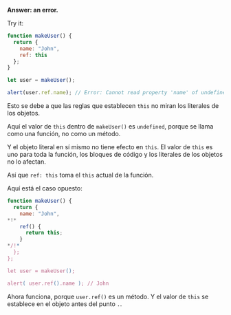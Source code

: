 **Answer: an error.**

Try it:

```js run
function makeUser() {
  return {
    name: "John",
    ref: this
  };
}

let user = makeUser();

alert(user.ref.name); // Error: Cannot read property 'name' of undefined
```

Esto se debe a que las reglas que establecen `this` no miran los literales de los objetos.

Aquí el valor de `this` dentro de `makeUser()` es `undefined`, porque se llama como una función, no como un método.

Y el objeto literal en sí mismo no tiene efecto en `this`. El valor de `this` es uno para toda la función, los bloques de código y los literales de los objetos no lo afectan.

Así que `ref: this` toma el `this` actual de la función.

Aquí está el caso opuesto:

```js run
function makeUser() {
  return {
    name: "John",
*!*
    ref() {
      return this;
    }
*/!*
  };
};

let user = makeUser();

alert( user.ref().name ); // John
```

Ahora funciona, porque `user.ref()` es un método. Y el valor de `this` se establece en el objeto antes del punto `.`.
